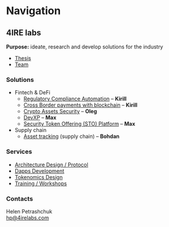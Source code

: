 # Navigation

## **4IRE labs**

**Purpose:** ideate, research and develop solutions for the industry

* [Thesis](org/strategy/)
* [Team](org/team/)

### **Solutions**

* Fintech & DeFi
  * [Regulatory Compliance Automation](research/complaince-scoring.md) – **Kirill**
  * [Cross Border payments with blockchain](research/enabling-fast-transparent-and-compliant-cross-border-payments-with-the-blockchain.md) – **Kirill**
  * [Crypto Assets Security](research/asset-security.md) – **Oleg**
  * [DevXP](research/developer-community-devxp.md) – **Max**
  * [Security Token Offering \(STO\) Platform](research/sto-platform.md) – **Max**
* Supply chain
  * [Asset tracking](research/asset-tracking.md) \(supply chain\) – **Bohdan**

### **Services**

* [Architecture Design / Protocol](services/architecture-design-protocol.md)
* [Dapps Development](services/dapps-wallets-development.md)
* [Tokenomics Design](services/tokenomics-design.md)
* [Training / Workshops](services/training-workshops.md)

### Contacts

Helen Petrashchuk  
[hp@4irelabs.com](mailto:hp@4irelabs.com)

